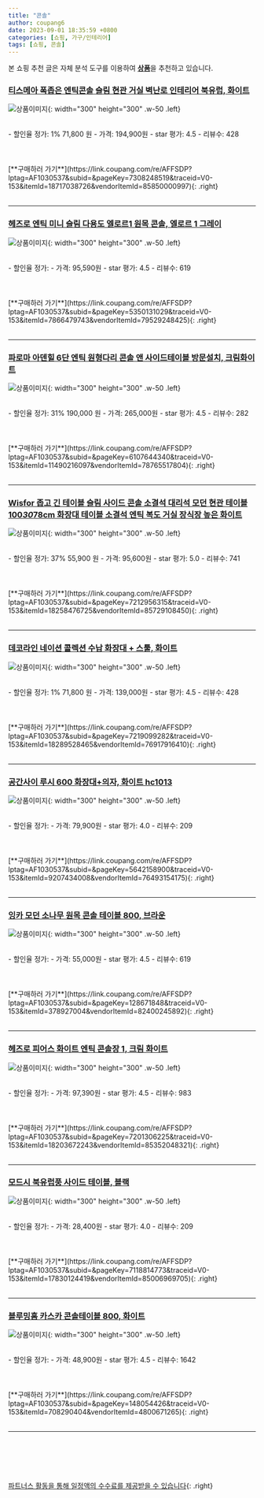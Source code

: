 ```yaml
---
title: "콘솔"
author: coupang6
date: 2023-09-01 18:35:59 +0800
categories: [쇼핑, 가구/인테리어]
tags: [쇼핑, 콘솔]
---
```


본 쇼핑 추천 글은 자체 분석 도구를 이용하여 [**상품**](https://link.coupang.com/a/bao1ui)을 추천하고 있습니다.

### [티스메아 폭좁은 엔틱콘솔 슬림 현관 거실 벽난로 인테리어 북유럽, 화이트](https://link.coupang.com/re/AFFSDP?lptag=AF1030537&subid=&pageKey=7308248519&traceid=V0-153&itemId=18717038726&vendorItemId=85850000997)

![상품이미지](https://thumbnail6.coupangcdn.com/thumbnails/remote/230x230ex/image/vendor_inventory/494b/990cd8b0c5e97d603288bfca7e849eeb545c5e6431ffeb1b7850960344b2.png){: width="300" height="300" .w-50 .left}


<br>
- 할인율 정가: 1%  71,800   원
- 가격: 194,900원
- star 평가: 4.5
- 리뷰수: 428
<br>
<br>
<br>
<br>
[**구매하러 가기**](https://link.coupang.com/re/AFFSDP?lptag=AF1030537&subid=&pageKey=7308248519&traceid=V0-153&itemId=18717038726&vendorItemId=85850000997){: .right}
<br>
<br>

---

### [헤즈로 엔틱 미니 슬림 다용도 엘로르1 원목 콘솔, 엘로르 1 그레이](https://link.coupang.com/re/AFFSDP?lptag=AF1030537&subid=&pageKey=5350131029&traceid=V0-153&itemId=7866479743&vendorItemId=79529248425)

![상품이미지](https://thumbnail8.coupangcdn.com/thumbnails/remote/230x230ex/image/vendor_inventory/5e3d/a4f8c7299a9de74e7c2fdfcd90e8e7f08eac5f22c723596b7f01fa10df80.jpg){: width="300" height="300" .w-50 .left}


<br>
- 할인율 정가: 
- 가격: 95,590원
- star 평가: 4.5
- 리뷰수: 619
<br>
<br>
<br>
<br>
[**구매하러 가기**](https://link.coupang.com/re/AFFSDP?lptag=AF1030537&subid=&pageKey=5350131029&traceid=V0-153&itemId=7866479743&vendorItemId=79529248425){: .right}
<br>
<br>

---

### [파로마 아덴힐 6단 엔틱 원형다리 콘솔 앤 사이드테이블 방문설치, 크림화이트](https://link.coupang.com/re/AFFSDP?lptag=AF1030537&subid=&pageKey=6107644340&traceid=V0-153&itemId=11490216097&vendorItemId=78765517804)

![상품이미지](https://thumbnail6.coupangcdn.com/thumbnails/remote/230x230ex/image/retail/images/6922538644578031-18ed58d7-8afb-48f1-a6de-b582cec98c66.jpg){: width="300" height="300" .w-50 .left}


<br>
- 할인율 정가: 31%  190,000   원
- 가격: 265,000원
- star 평가: 4.5
- 리뷰수: 282
<br>
<br>
<br>
<br>
[**구매하러 가기**](https://link.coupang.com/re/AFFSDP?lptag=AF1030537&subid=&pageKey=6107644340&traceid=V0-153&itemId=11490216097&vendorItemId=78765517804){: .right}
<br>
<br>

---

### [Wisfor 좁고 긴 테이블 슬림 사이드 콘솔 소결석 대리석 모던 현관 테이블 100*30*78cm 화장대 테이블 소결석 엔틱 복도 거실 장식장 높은 화이트](https://link.coupang.com/re/AFFSDP?lptag=AF1030537&subid=&pageKey=7212956315&traceid=V0-153&itemId=18258476725&vendorItemId=85729108450)

![상품이미지](https://thumbnail9.coupangcdn.com/thumbnails/remote/230x230ex/image/vendor_inventory/e9c6/bf439d10afbcb187e84ace73f0cace515c8dddf77756c9faebab87d96834.jpg){: width="300" height="300" .w-50 .left}


<br>
- 할인율 정가: 37%  55,900   원
- 가격: 95,600원
- star 평가: 5.0
- 리뷰수: 741
<br>
<br>
<br>
<br>
[**구매하러 가기**](https://link.coupang.com/re/AFFSDP?lptag=AF1030537&subid=&pageKey=7212956315&traceid=V0-153&itemId=18258476725&vendorItemId=85729108450){: .right}
<br>
<br>

---

### [데코라인 네이션 콜렉션 수납 화장대 + 스툴, 화이트](https://link.coupang.com/re/AFFSDP?lptag=AF1030537&subid=&pageKey=7219099282&traceid=V0-153&itemId=18289528465&vendorItemId=76917916410)

![상품이미지](https://thumbnail7.coupangcdn.com/thumbnails/remote/230x230ex/image/vendor_inventory/3446/648359efb7d5467f419a2894f7fa45dc02b5be9dc5905e0865bbef0009da.jpg){: width="300" height="300" .w-50 .left}


<br>
- 할인율 정가: 1%  71,800   원
- 가격: 139,000원
- star 평가: 4.5
- 리뷰수: 428
<br>
<br>
<br>
<br>
[**구매하러 가기**](https://link.coupang.com/re/AFFSDP?lptag=AF1030537&subid=&pageKey=7219099282&traceid=V0-153&itemId=18289528465&vendorItemId=76917916410){: .right}
<br>
<br>

---

### [공간사이 루시 600 화장대+의자, 화이트 hc1013](https://link.coupang.com/re/AFFSDP?lptag=AF1030537&subid=&pageKey=5642158900&traceid=V0-153&itemId=9207434008&vendorItemId=76493154175)

![상품이미지](https://thumbnail10.coupangcdn.com/thumbnails/remote/230x230ex/image/vendor_inventory/49d5/a009913d40d2e314327e8e57a7fed73170a62ce1677a092a65416d2887a7.jpg){: width="300" height="300" .w-50 .left}


<br>
- 할인율 정가: 
- 가격: 79,900원
- star 평가: 4.0
- 리뷰수: 209
<br>
<br>
<br>
<br>
[**구매하러 가기**](https://link.coupang.com/re/AFFSDP?lptag=AF1030537&subid=&pageKey=5642158900&traceid=V0-153&itemId=9207434008&vendorItemId=76493154175){: .right}
<br>
<br>

---

### [잉카 모던 소나무 원목 콘솔 테이블 800, 브라운](https://link.coupang.com/re/AFFSDP?lptag=AF1030537&subid=&pageKey=128671848&traceid=V0-153&itemId=378927004&vendorItemId=82400245892)

![상품이미지](https://thumbnail8.coupangcdn.com/thumbnails/remote/230x230ex/image/vendor_inventory/a096/6a14b650dbefba6d9b872b4a7b4055a6be133e1d5177b26cd57192b040ef.jpg){: width="300" height="300" .w-50 .left}


<br>
- 할인율 정가: 
- 가격: 55,000원
- star 평가: 4.5
- 리뷰수: 619
<br>
<br>
<br>
<br>
[**구매하러 가기**](https://link.coupang.com/re/AFFSDP?lptag=AF1030537&subid=&pageKey=128671848&traceid=V0-153&itemId=378927004&vendorItemId=82400245892){: .right}
<br>
<br>

---

### [헤즈로 피어스 화이트 엔틱 콘솔장 1, 크림 화이트](https://link.coupang.com/re/AFFSDP?lptag=AF1030537&subid=&pageKey=7201306225&traceid=V0-153&itemId=18203672243&vendorItemId=85352048321)

![상품이미지](https://thumbnail9.coupangcdn.com/thumbnails/remote/230x230ex/image/rs_quotation_api/7p3khwlq/615787a89e1044d2b3f17c4e3b8154b0.jpg){: width="300" height="300" .w-50 .left}


<br>
- 할인율 정가: 
- 가격: 97,390원
- star 평가: 4.5
- 리뷰수: 983
<br>
<br>
<br>
<br>
[**구매하러 가기**](https://link.coupang.com/re/AFFSDP?lptag=AF1030537&subid=&pageKey=7201306225&traceid=V0-153&itemId=18203672243&vendorItemId=85352048321){: .right}
<br>
<br>

---

### [모드시 북유럽풍 사이드 테이블, 블랙](https://link.coupang.com/re/AFFSDP?lptag=AF1030537&subid=&pageKey=7118814773&traceid=V0-153&itemId=17830124419&vendorItemId=85006969705)

![상품이미지](https://thumbnail8.coupangcdn.com/thumbnails/remote/230x230ex/image/vendor_inventory/fda2/1e42352725ea60f52633c468fc84faf8f051a42e171ce545f57a3747233f.jpg){: width="300" height="300" .w-50 .left}


<br>
- 할인율 정가: 
- 가격: 28,400원
- star 평가: 4.0
- 리뷰수: 209
<br>
<br>
<br>
<br>
[**구매하러 가기**](https://link.coupang.com/re/AFFSDP?lptag=AF1030537&subid=&pageKey=7118814773&traceid=V0-153&itemId=17830124419&vendorItemId=85006969705){: .right}
<br>
<br>

---

### [블루밍홈 카스카 콘솔테이블 800, 화이트](https://link.coupang.com/re/AFFSDP?lptag=AF1030537&subid=&pageKey=148054426&traceid=V0-153&itemId=708290404&vendorItemId=4800671265)

![상품이미지](https://thumbnail7.coupangcdn.com/thumbnails/remote/230x230ex/image/retail/images/2019/05/17/12/0/ea204d87-2caf-4eaa-911b-b7a48e99cda9.jpg){: width="300" height="300" .w-50 .left}


<br>
- 할인율 정가: 
- 가격: 48,900원
- star 평가: 4.5
- 리뷰수: 1642
<br>
<br>
<br>
<br>
[**구매하러 가기**](https://link.coupang.com/re/AFFSDP?lptag=AF1030537&subid=&pageKey=148054426&traceid=V0-153&itemId=708290404&vendorItemId=4800671265){: .right}
<br>
<br>

---
<br><br><br><br><br> [파트너스 활동을 통해 일정액의 수수료를 제공받을 수 있습니다](https://link.coupang.com/a/bao1ui){: .right}